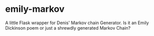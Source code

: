 emily-markov
============

A little Flask wrapper for Denis' Markov chain Generator. Is it an Emily Dickinson poem or just a shrewdly generated Markov Chain?
